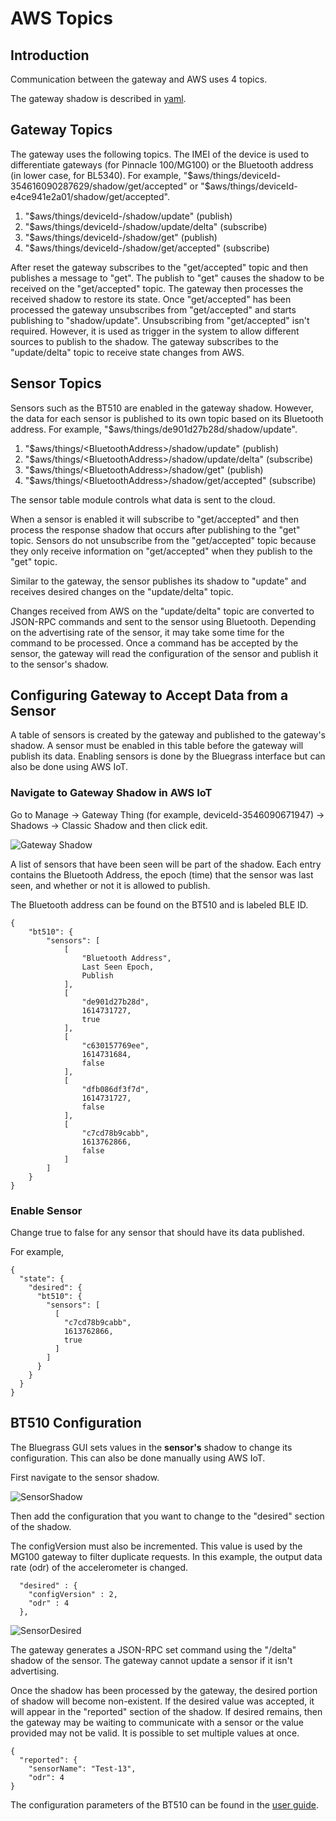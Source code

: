 # AWS Topics

## Introduction

Communication between the gateway and AWS uses 4 topics.

The gateway shadow is described in [yaml](ble_gateway_shadow.schema.yml).

## Gateway Topics

The gateway uses the following topics. The IMEI of the device is used to differentiate gateways (for Pinnacle 100/MG100) or the Bluetooth address (in lower case, for BL5340). For example, "\$aws/things/deviceId-354616090287629/shadow/get/accepted" or "\$aws/things/deviceId-e4ce941e2a01/shadow/get/accepted".

1. "\$aws/things/deviceId-<id>/shadow/update" (publish)
2. "\$aws/things/deviceId-<id>/shadow/update/delta" (subscribe)
3. "\$aws/things/deviceId-<id>/shadow/get" (publish)
4. "\$aws/things/deviceId-<id>/shadow/get/accepted" (subscribe)

After reset the gateway subscribes to the "get/accepted" topic and then publishes a message to "get". The publish to "get" causes the shadow to be received on the "get/accepted" topic. The gateway then processes the received shadow to restore its state. Once "get/accepted" has been processed the gateway unsubscribes from "get/accepted" and starts publishing to "shadow/update". Unsubscribing from "get/accepted" isn't required. However, it is used as trigger in the system to allow different sources to publish to the shadow. The gateway subscribes to the "update/delta" topic to receive state changes from AWS.

## Sensor Topics

Sensors such as the BT510 are enabled in the gateway shadow. However, the data for each sensor is published to its own topic based on its Bluetooth address. For example,
"\$aws/things/de901d27b28d/shadow/update".

1. "\$aws/things/\<BluetoothAddress>/shadow/update" (publish)
2. "\$aws/things/\<BluetoothAddress>/shadow/update/delta" (subscribe)
3. "\$aws/things/\<BluetoothAddress>/shadow/get" (publish)
4. "\$aws/things/\<BluetoothAddress>/shadow/get/accepted" (subscribe)

The sensor table module controls what data is sent to the cloud.

When a sensor is enabled it will subscribe to "get/accepted" and then process the response shadow that occurs after publishing to the "get" topic. Sensors do not unsubscribe from the "get/accepted" topic because they only receive information on "get/accepted" when they publish to the "get" topic.

Similar to the gateway, the sensor publishes its shadow to "update" and receives desired changes on the "update/delta" topic.

Changes received from AWS on the "update/delta" topic are converted to JSON-RPC commands and sent to the sensor using Bluetooth. Depending on the advertising rate of the sensor, it may take some time for the command to be processed. Once a command has be accepted by the sensor, the gateway will read the configuration of the sensor and publish it to the sensor's shadow.

## Configuring Gateway to Accept Data from a Sensor

A table of sensors is created by the gateway and published to the gateway's shadow. A sensor must be enabled in this table before the gateway will publish its data. Enabling sensors is done by the Bluegrass interface but can also be done using AWS IoT.

### Navigate to Gateway Shadow in AWS IoT

Go to Manage -> Gateway Thing (for example, deviceId-3546090671947) -> Shadows -> Classic Shadow and then click edit.

![Gateway Shadow](images/gateway_shadow.png)

A list of sensors that have been seen will be part of the shadow. Each entry contains the Bluetooth Address, the epoch (time) that the sensor was last seen, and whether or not it is allowed to publish.

The Bluetooth address can be found on the BT510 and is labeled BLE ID.

```
{
	"bt510": {
		"sensors": [
			[
				"Bluetooth Address",
				Last Seen Epoch,
				Publish
			],
			[
				"de901d27b28d",
				1614731727,
				true
			],
			[
				"c630157769ee",
				1614731684,
				false
			],
			[
				"dfb086df3f7d",
				1614731727,
				false
			],
			[
				"c7cd78b9cabb",
				1613762866,
				false
			]
		]
	}
}
```

### Enable Sensor

Change true to false for any sensor that should have its data published.

For example,

```
{
  "state": {
    "desired": {
      "bt510": {
        "sensors": [
          [
            "c7cd78b9cabb",
            1613762866,
            true
          ]
        ]
      }
    }
  }
}
```

## BT510 Configuration

The Bluegrass GUI sets values in the **sensor's** shadow to change its configuration. This can also be done manually using AWS IoT.

First navigate to the sensor shadow.

![SensorShadow](images/bt510_shadow.png)

Then add the configuration that you want to change to the "desired" section of the shadow.

The configVersion must also be incremented. This value is used by the MG100 gateway to filter duplicate requests. In this example, the output data rate (odr) of the accelerometer is changed.

```
  "desired" : {
    "configVersion" : 2,
    "odr" : 4
  },
```

![SensorDesired](images/bt510_desired.png)

The gateway generates a JSON-RPC set command using the "/delta" shadow of the sensor. The gateway cannot update a sensor if it isn't advertising.

Once the shadow has been processed by the gateway, the desired portion of shadow will become non-existent. If the desired value was accepted, it will appear in the "reported" section of the shadow. If desired remains, then the gateway may be waiting to communicate with a sensor or the value provided may not be valid. It is possible to set multiple values at once.

```
{
  "reported": {
    "sensorName": "Test-13",
    "odr": 4
}
```

The configuration parameters of the BT510 can be found in the [user guide](https://www.lairdconnect.com/documentation/sentrius-bt510-user-guide).

